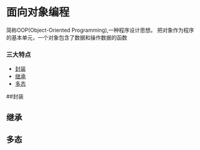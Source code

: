 # 面向对象编程
简称OOP(Object-Oriented Programming),一种程序设计思想。
把对象作为程序的基本单元，一个对象包含了数据和操作数据的函数




### 三大特点
+ [封装](#封装)
+ [继承](#继承)
+ [多态](#多态)

##封装

## 继承

## 多态

